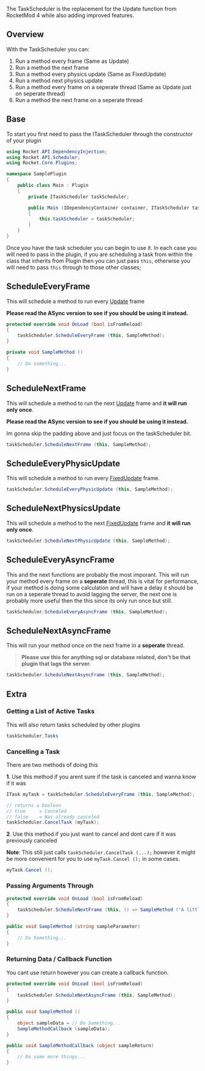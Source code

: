 The TaskScheduler is the replacement for the Update function from RocketMod 4 while also adding improved features.

## Overview
With the TaskScheduler you can:

1. Run a method every frame (Same as Update)
2. Run a method the next frame
3. Run a method every physics update (Same as FixedUpdate)
4. Run a method next physics update
5. Run a method every frame on a seperate thread (Same as Update just on seperate thread)
6. Run a method the next frame on a seperate thread

## Base
To start you first need to pass the ITaskScheduler through the constructor of your plugin

```csharp
using Rocket.API.DependencyInjection;
using Rocket.API.Scheduler;
using Rocket.Core.Plugins;

namespace SamplePlugin
{
	public class Main : Plugin
	{
		private ITaskScheduler taskScheduler;

		public Main (IDependencyContainer container, ITaskScheduler taskScheduler) : base ("Sample Plugin", container)
		{
			this.taskScheduler = taskScheduler;
		}
	}
}
```

Once you have the task scheduler you can begin to use it. In each case you will need to pass in the plugin, if you are scheduling a task from within the class that inherits from Plugin then you can just pass `this`, otherwise you will need to pass `this` through to those other classes;

## ScheduleEveryFrame
This will schedule a method to run every [Update](https://docs.unity3d.com/ScriptReference/MonoBehaviour.Update.html) frame

**Please read the ASync version to see if you should be using it instead.**

```csharp
protected override void OnLoad (bool isFromReload)
{
	taskScheduler.ScheduleEveryFrame (this, SampleMethod);
}

private void SampleMethod ()
{
	// Do something...
}
```

## ScheduleNextFrame
This will schedule a method to run the next [Update](https://docs.unity3d.com/ScriptReference/MonoBehaviour.Update.html) frame and **it will run only once**. 

**Please read the ASync version to see if you should be using it instead.**

Im gonna skip the padding above and just focus on the taskScheduler bit.

```csharp
taskScheduler.ScheduleNextFrame (this, SampleMethod);
```

## ScheduleEveryPhysicUpdate
This will schedule a method to run every [FixedUpdate](https://docs.unity3d.com/ScriptReference/MonoBehaviour.FixedUpdate.html) frame.

```csharp
taskScheduler.ScheduleEveryPhysicUpdate (this, SampleMethod);
```

## ScheduleNextPhysicsUpdate
This will schedule a method to the next [FixedUpdate](https://docs.unity3d.com/ScriptReference/MonoBehaviour.FixedUpdate.html) frame and **it will run only once**.

```csharp
taskScheduler.ScheduleNextPhysicUpdate (this, SampleMethod);
```

## ScheduleEveryAsyncFrame
This and the next functions are probably the most imporant. This will run your method every frame on a **seperate** thread, this is vital for performance, if your method is doing some calculation and will have a delay it should be run on a seperate thread to avoid lagging the server, the next one is probably more useful then the this since its only run once but still.

```csharp
taskScheduler.ScheduleEveryAsyncFrame (this, SampleMethod);
```

## ScheduleNextAsyncFrame
This will run your method once on the next frame in a **seperate** thread.

> **Please use this for anything sql or database related, don't be that plugin that lags the server.**

```csharp
taskScheduler.ScheduleNextAsyncFrame (this, SampleMethod);
```

## Extra

### Getting a List of Active Tasks

This will also return tasks scheduled by other plugins
```csharp
taskScheduler.Tasks
```

### Cancelling a Task

There are two methods of doing this

**1**. Use this method if you arent sure if the task is canceled and wanna know if it was
```csharp
ITask myTask = taskScheduler.ScheduleEveryFrame (this, SampleMethod);

// returns a boolean
// true 	= Canceled
// false 	= Was already canceled
taskScheduler.CancelTask (myTask);
```

**2**. Use this method if you just want to cancel and dont care if it was previously canceled

**Note**: This still just calls `taskScheduler.CancelTask (...);` however it might be more convenient for you to use `myTask.Cancel ();` in some cases.
```csharp
myTask.Cancel ();
```

### Passing Arguments Through

```csharp
protected override void OnLoad (bool isFromReload)
{
	taskScheduler.ScheduleNextFrame (this, () => SampleMethod ("A little touch of wizard"));
}

public void SampleMethod (string sampleParameter)
{
	// Do Something...
}
```

### Returning Data / Callback Function
You cant use return however you can create a callback function.

```csharp
protected override void OnLoad (bool isFromReload)
{
    taskScheduler.ScheduleNextAsyncFrame (this, SampleMethod);
}

public void SampleMethod ()
{
	object sampleData = // Do Something...
	SampleMethodCallback (sampleData);
}

public void SampleMethodCallback (object sampleReturn)
{
	// Do some more things...
}
```

